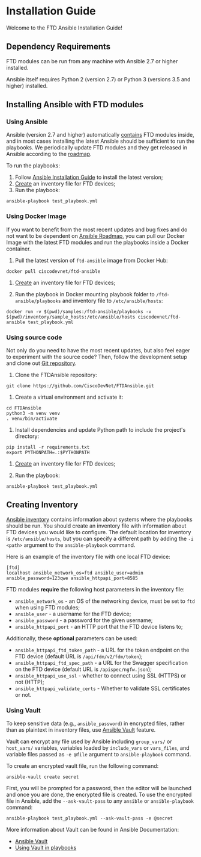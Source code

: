 # Installation Guide

Welcome to the FTD Ansible Installation Guide!

## Dependency Requirements

FTD modules can be run from any machine with Ansible 2.7 or higher installed.

Ansible itself requires Python 2 (version 2.7) or Python 3 (versions 3.5 and higher) installed. 

## Installing Ansible with FTD modules

### Using Ansible
Ansible (version 2.7 and higher) automatically [contains](https://docs.ansible.com/ansible/latest/modules/list_of_all_modules.html?highlight=ftd) 
FTD modules inside, and in most cases installing the latest Ansible should be sufficient to run the playbooks. We periodically update FTD modules
and they get released in Ansible according to the [roadmap](https://docs.ansible.com/ansible/latest/roadmap/index.html).

To run the playbooks:

1. Follow [Ansible Installation Guide](https://docs.ansible.com/ansible/latest/installation_guide/intro_installation.html)
to install the latest version;
1. [Create](#creating-inventory) an inventory file for FTD devices;
1. Run the playbook:
```
ansible-playbook test_playbook.yml
``` 

### Using Docker Image

If you want to benefit from the most recent updates and bug fixes and do not want to be dependent on [Ansible Roadmap](https://docs.ansible.com/ansible/latest/roadmap/index.html), 
you can pull our Docker Image with the latest FTD modules and run the playbooks inside a Docker container. 

1. Pull the latest version of `ftd-ansible` image from Docker Hub:
```
docker pull ciscodevnet/ftd-ansible
```

1. [Create](#creating-inventory) an inventory file for FTD devices;

1. Run the playbook in Docker mounting playbook folder to `/ftd-ansible/playbooks` and inventory file to `/etc/ansible/hosts`:
```
docker run -v $(pwd)/samples:/ftd-ansible/playbooks -v $(pwd)/inventory/sample_hosts:/etc/ansible/hosts ciscodevnet/ftd-ansible test_playbook.yml
```

### Using source code

Not only do you need to have the most recent updates, but also feel eager to experiment with the source code? Then, 
follow the development setup and clone out [Git repository](https://github.com/CiscoDevNet/FTDAnsible).  

1. Clone the FTDAnsible repository:
```
git clone https://github.com/CiscoDevNet/FTDAnsible.git
```

1. Create a virtual environment and activate it:
```
cd FTDAnsible
python3 -m venv venv
. venv/bin/activate
```

1. Install dependencies and update Python path to include the project's directory:
```
pip install -r requirements.txt
export PYTHONPATH=.:$PYTHONPATH
```

1. [Create](#creating-inventory) an inventory file for FTD devices;
   
1. Run the playbook:
``` 
ansible-playbook test_playbook.yml
```

## Creating Inventory

[Ansible inventory](https://docs.ansible.com/ansible/latest/user_guide/intro_inventory.html) contains information
about systems where the playbooks should be run. You should create an inventory file with information about FTD
devices you would like to configure. The default location for inventory is `/etc/ansible/hosts`, but you can specify a
different path by adding the `-i <path>` argument to the `ansible-playbook` command.

Here is an example of the inventory file with one local FTD device:

```
[ftd]
localhost ansible_network_os=ftd ansible_user=admin ansible_password=123qwe ansible_httpapi_port=8585
```

FTD modules __require__ the following host parameters in the inventory file:
 
* `ansible_network_os` - an OS of the networking device, must be set to `ftd` when using FTD modules;
* `ansible_user` - a username for the FTD device;
* `ansible_password` - a password for the given username;
* `ansible_httpapi_port` - an HTTP port that the FTD device listens to;

Additionally, these __optional__ parameters can be used:

* `ansible_httpapi_ftd_token_path` - a URL for the token endpoint on the FTD device (default URL is `/api/fdm/v2/fdm/token`);
* `ansible_httpapi_ftd_spec_path` - a URL for the Swagger specification on the FTD device (default URL is `/apispec/ngfw.json`);
* `ansible_httpapi_use_ssl` - whether to connect using SSL (HTTPS) or not (HTTP);
* `ansible_httpapi_validate_certs` - Whether to validate SSL certificates or not.

### Using Vault

To keep sensitive data (e.g., `ansible_password`) in encrypted files, rather than as plaintext in inventory files, use
[Ansible Vault](https://docs.ansible.com/ansible/latest/user_guide/vault.html) feature.

Vault can encrypt any file used by Ansible including `group_vars/` or `host_vars/` variables, variables 
loaded by `include_vars` or `vars_files`, and variable files passed as `-e @file` argument to `ansible-playbook` command.

To create an encrypted vault file, run the following command:
```
ansible-vault create secret
```
First, you will be prompted for a password, then the editor will be launched and once you are done, the encrypted file
is created. To use the encrypted file in Ansible, add the `--ask-vault-pass` 
to any `ansible` or `ansible-playbook` command:
```
ansible-playbook test_playbook.yml --ask-vault-pass -e @secret
```

More information about Vault can be found in Ansible Documentation:
 * [Ansible Vault](https://docs.ansible.com/ansible/latest/user_guide/vault.html)
 * [Using Vault in playbooks](https://docs.ansible.com/ansible/latest/user_guide/playbooks_vault.html) 
